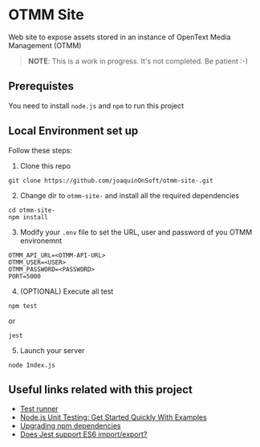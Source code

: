 # OTMM Site

Web site to expose assets stored in an instance of OpenText Media Management (OTMM)

> **NOTE**: This is a work in progress. It's not completed. Be patient :-)

## Prerequistes
You need to install `node.js` and `npm` to run this project

## Local Environment set up

Follow these steps:

1. Clone this repo
```
git clone https://github.com/joaquinOnSoft/otmm-site-.git
```

2. Change dir to `otmm-site-` and install all the required dependencies
```
cd otmm-site-
npm install
```

3. Modify your `.env` file to set the URL, user and password of you OTMM environemnt
```
OTMM_API_URL=<OTMM-API-URL>
OTMM_USER=<USER>
OTMM_PASSWORD=<PASSWORD>
PORT=5000
```

4. (OPTIONAL) Execute all test
```
npm test
```

or

```
jest
```

5. Launch your server
```
node Index.js
```

## Useful links related with this project

 - [Test runner](https://nodejs.org/api/test.html)
 - [Node.js Unit Testing: Get Started Quickly With Examples](https://www.testim.io/blog/node-js-unit-testing-get-started-quickly-with-examples/)
 - [Upgrading npm dependencies](https://www.carlrippon.com/upgrading-npm-dependencies/)
 - [Does Jest support ES6 import/export?](https://stackoverflow.com/questions/35756479/does-jest-support-es6-import-export)